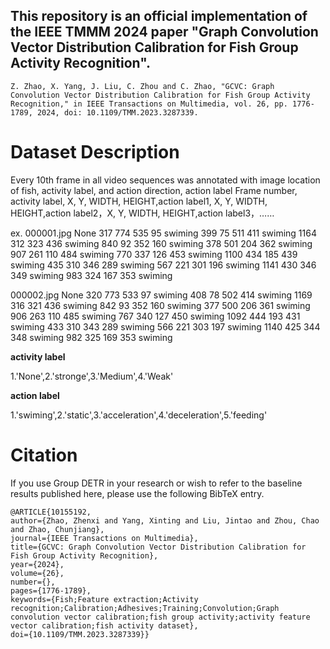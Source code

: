 This repository is an official implementation of the IEEE TMMM 2024 paper "Graph Convolution Vector Distribution Calibration for Fish Group Activity Recognition".
---

    Z. Zhao, X. Yang, J. Liu, C. Zhou and C. Zhao, "GCVC: Graph Convolution Vector Distribution Calibration for Fish Group Activity Recognition," in IEEE Transactions on Multimedia, vol. 26, pp. 1776-1789, 2024, doi: 10.1109/TMM.2023.3287339. 


# Dataset Description

Every 10th frame in all video sequences was annotated with image location of fish, activity label, and action direction, action label
Frame number, activity label, X, Y, WIDTH, HEIGHT,action label1, X, Y, WIDTH, HEIGHT,action label2，X, Y, WIDTH, HEIGHT,action label3，……

ex. 000001.jpg None 317 774 535 95 swiming 399 75 511 411 swiming 1164 312 323 436 swiming 840 92 352 160 swiming 378 501 204 362 swiming 907 261 110 484 swiming 770 337 126 453 swiming 1100 434 185 439 swiming 435 310 346 289 swiming 567 221 301 196 swiming 1141 430 346 349 swiming 983 324 167 353 swiming 

000002.jpg None 320 773 533 97 swiming 408 78 502 414 swiming 1169 316 321 436 swiming 842 93 352 160 swiming 377 500 206 361 swiming 906 263 110 485 swiming 767 340 127 450 swiming 1092 444 193 431 swiming 433 310 343 289 swiming 566 221 303 197 swiming 1140 425 344 348 swiming 982 325 169 353 swiming 


**activity label**

1.'None',2.'stronge',3.'Medium',4.'Weak'

**action label**

1.'swiming',2.'static',3.'acceleration',4.'deceleration',5.'feeding'


# Citation

If you use Group DETR in your research or wish to refer to the baseline results published here, please use the following BibTeX entry.

    @ARTICLE{10155192,
    author={Zhao, Zhenxi and Yang, Xinting and Liu, Jintao and Zhou, Chao and Zhao, Chunjiang},
    journal={IEEE Transactions on Multimedia}, 
    title={GCVC: Graph Convolution Vector Distribution Calibration for Fish Group Activity Recognition}, 
    year={2024},
    volume={26},
    number={},
    pages={1776-1789},
    keywords={Fish;Feature extraction;Activity recognition;Calibration;Adhesives;Training;Convolution;Graph convolution vector calibration;fish group activity;activity feature 
    vector calibration;fish activity dataset},
    doi={10.1109/TMM.2023.3287339}}

